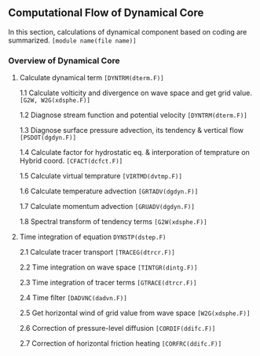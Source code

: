 ## Computational Flow of Dynamical Core

In this section, calculations of dynamical component based on coding are summarized. `[module name(file name)]`

### Overview of Dynamical Core

1. Calculate dynamical term `[DYNTRM(dterm.F)]`

   1.1 Calculate volticity and divergence on wave space and get grid value. `[G2W, W2G(xdsphe.F)]`

   1.2 Diagnose stream function and potential velocity `[DYNTRM(dterm.F)]`

   1.3 Diagnose surface pressure advection, its tendency & vertical flow `[PSDOT(dgdyn.F)]`

   1.4 Calculate factor for hydrostatic eq. & interporation of temprature on Hybrid coord. `[CFACT(dcfct.F)]`

   1.5 Calculate virtual temprature `[VIRTMD(dvtmp.F)]`

   1.6 Calculate temperature advection `[GRTADV(dgdyn.F)]`

   1.7 Calculate momentum advection `[GRUADV(dgdyn.F)]`

   1.8 Spectral transform of tendency terms `[G2W(xdsphe.F)]`

2. Time integration of equation `DYNSTP(dstep.F)`

   2.1 Calculate tracer transport `[TRACEG(dtrcr.F)]`

   2.2 Time integration on wave space `[TINTGR(dintg.F)]`

   2.3 Time integration of tracer terms `[GTRACE(dtrcr.F)]`

   2.4 Time filter `[DADVNC(dadvn.F)]`

   2.5 Get horizontal wind of grid value from wave space `[W2G(xdsphe.F)]`

   2.6 Correction of pressure-level diffusion `[CORDIF(ddifc.F)]`

   2.7 Correction of horizontal friction heating `[CORFRC(ddifc.F)]`

